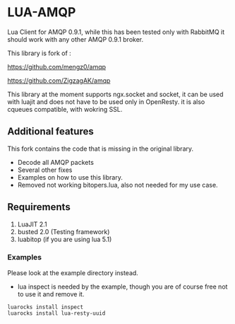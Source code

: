 # LUA-AMQP

Lua Client for AMQP 0.9.1, while this has been tested only with RabbitMQ it should work with any other AMQP 0.9.1 broker.

This library is fork of : 

https://github.com/mengz0/amqp

https://github.com/ZigzagAK/amqp

This library at the moment supports ngx.socket and socket, it can be used with luajit and does not have to be used only in OpenResty. it is also cqueues compatible, with wokring SSL.

## Additional features

This fork contains the code that is missing in the original library.

* Decode all AMQP packets
* Several other fixes
* Examples on how to use this library.
* Removed not working bitopers.lua, also not needed for my use case.

## Requirements

1. LuaJIT 2.1
2. busted 2.0 (Testing framework)
3. luabitop (if you are using lua 5.1)

### Examples

Please look at the example directory instead.

* lua inspect is needed by the example, though you are of course free not to use it and remove it.

```
luarocks install inspect
luarocks install lua-resty-uuid
```

